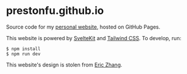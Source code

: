 # prestonfu.github.io

Source code for my [personal website](https://www.prestonfu.com/), hosted on
GitHub Pages.

This website is powered by [SvelteKit](https://kit.svelte.dev/) and
[Tailwind CSS](https://tailwindcss.com/). To develop, run:

```sh-session
$ npm install
$ npm run dev
```

This website's design is stolen from [Eric Zhang](https://www.ekzhang.com/).